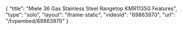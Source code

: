 {
    "title": "Miele 36 Gas Stainless Steel Rangetop KMR1135G Features",
    "type": "solo",
    "layout": "iframe-static",
    "videoId": "69863970",
    "url": "\/tvpembed\/69863970"
}